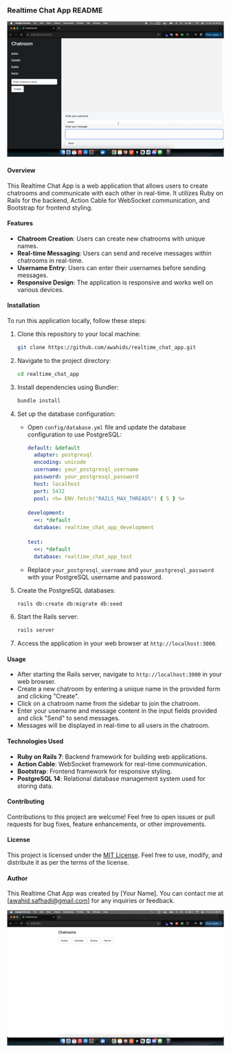 ### Realtime Chat App README
![Demo](https://raw.githubusercontent.com/awahids/realtime_chat_app/staging/public/img/demo.gif)

#### Overview

This Realtime Chat App is a web application that allows users to create chatrooms and communicate with each other in real-time. It utilizes Ruby on Rails for the backend, Action Cable for WebSocket communication, and Bootstrap for frontend styling.

#### Features

- **Chatroom Creation**: Users can create new chatrooms with unique names.
- **Real-time Messaging**: Users can send and receive messages within chatrooms in real-time.
- **Username Entry**: Users can enter their usernames before sending messages.
- **Responsive Design**: The application is responsive and works well on various devices.

#### Installation

To run this application locally, follow these steps:

1. Clone this repository to your local machine:

    ```bash
    git clone https://github.com/awahids/realtime_chat_app.git
    ```

2. Navigate to the project directory:

    ```bash
    cd realtime_chat_app
    ```

3. Install dependencies using Bundler:

    ```bash
    bundle install
    ```

4. Set up the database configuration:

    - Open `config/database.yml` file and update the database configuration to use PostgreSQL:

      ```yaml
      default: &default
        adapter: postgresql
        encoding: unicode
        username: your_postgresql_username
        password: your_postgresql_password
        host: localhost
        port: 5432
        pool: <%= ENV.fetch("RAILS_MAX_THREADS") { 5 } %>

      development:
        <<: *default
        database: realtime_chat_app_development

      test:
        <<: *default
        database: realtime_chat_app_test
      ```

    - Replace `your_postgresql_username` and `your_postgresql_password` with your PostgreSQL username and password.

5. Create the PostgreSQL databases:

    ```bash
    rails db:create db:migrate db:seed
    ```

6. Start the Rails server:

    ```bash
    rails server
    ```

7. Access the application in your web browser at `http://localhost:3000`.

#### Usage

- After starting the Rails server, navigate to `http://localhost:3000` in your web browser.
- Create a new chatroom by entering a unique name in the provided form and clicking "Create".
- Click on a chatroom name from the sidebar to join the chatroom.
- Enter your username and message content in the input fields provided and click "Send" to send messages.
- Messages will be displayed in real-time to all users in the chatroom.

#### Technologies Used

- **Ruby on Rails 7**: Backend framework for building web applications.
- **Action Cable**: WebSocket framework for real-time communication.
- **Bootstrap**: Frontend framework for responsive styling.
- **PostgreSQL 14**: Relational database management system used for storing data.

#### Contributing

Contributions to this project are welcome! Feel free to open issues or pull requests for bug fixes, feature enhancements, or other improvements.

#### License

This project is licensed under the [MIT License](LICENSE). Feel free to use, modify, and distribute it as per the terms of the license.

#### Author

This Realtime Chat App was created by [Your Name]. You can contact me at [awahid.safhadi@gmail.com] for any inquiries or feedback.

![Dashboard](https://raw.githubusercontent.com/awahids/realtime_chat_app/staging/public/img/dashboard.png)
